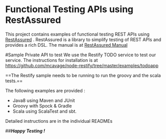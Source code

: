 # Functional Testing APIs using RestAssured
This project contains examples of  functional  testing REST APIs using [RestAssured](https://github.com/jayway/rest-assured) . RestAssured is a library to simplify testing of REST APIs and provides a rich DSL. 
The manual is at [RestAssured Manual](https://code.google.com/p/rest-assured/wiki/Usage)  

#Sample Private API to test
We use the Restify TODO service to test our service. The instructions for installation is at
https://github.com/mcavage/node-restify/tree/master/examples/todoapp

==The Restify sample needs to be running to run the groovy and the scala tests.==

The following examples are provided :

* Java8 using Maven and JUnit
* Groovy with Spock & Gradle
* Scala using ScalaTest and sbt.

Detailed instructions are in the individual READMEs

##***Happy Testing !***

